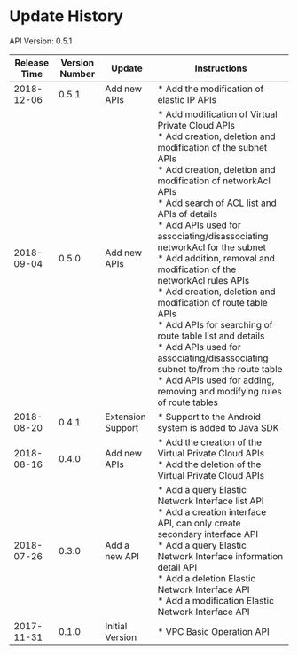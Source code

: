 # Update History #
API Version: 0.5.1

|Release Time|Version Number| Update |Instructions|
|---|---|---|---|
|2018-12-06|0.5.1|Add new APIs|* Add the modification of elastic IP APIs|
|2018-09-04|0.5.0|Add new APIs|* Add modification of Virtual Private Cloud APIs<br>* Add creation, deletion and modification of the subnet APIs<br>* Add creation, deletion and modification of networkAcl APIs<br>* Add search of ACL list and APIs of details<br>* Add APIs used for associating/disassociating networkAcl for the subnet<br>* Add addition, removal and modification of the networkAcl rules APIs<br>* Add creation, deletion and modification of route table APIs<br>* Add APIs for searching of route table list and details<br>* Add APIs used for associating/disassociating subnet to/from the route table<br>* Add APIs used for adding, removing and modifying rules of route tables|
|2018-08-20|0.4.1|Extension Support|* Support to the Android system is added to Java SDK|
|2018-08-16|0.4.0|Add new APIs|* Add the creation of the Virtual Private Cloud APIs<br>* Add the deletion of the Virtual Private Cloud APIs|
|2018-07-26|0.3.0|Add a new API|* Add a query Elastic Network Interface list API <br>* Add a creation interface API, can only create secondary interface API<br>* Add a query Elastic Network Interface information detail API<br>* Add a deletion Elastic Network Interface API<br>* Add a modification Elastic Network Interface API|
|2017-11-31|0.1.0|Initial Version|* VPC Basic Operation API|
